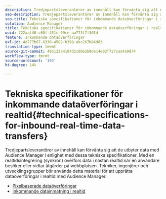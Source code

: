 ```yaml
---
description: Tredjepartsleverantörer av innehåll kan förvänta sig att de utbyter data med Audience Manager i enlighet med dessa tekniska specifikationer. Med en realtidsintegrering (synkron) överförs data i nästan realtid när en användare besöker eller vidtar åtgärder på webbplatsen. Tekniker, ingenjörer och utvecklingsgrupper bör använda detta material för att upprätta dataöverföringar i realtid med Audience Manager.
seo-description: Tredjepartsleverantörer av innehåll kan förvänta sig att de utbyter data med Audience Manager i enlighet med dessa tekniska specifikationer. Med en realtidsintegrering (synkron) överförs data i nästan realtid när en användare besöker eller vidtar åtgärder på webbplatsen. Tekniker, ingenjörer och utvecklingsgrupper bör använda detta material för att upprätta dataöverföringar i realtid med Audience Manager.
seo-title: Tekniska specifikationer för inkommande dataöverföringar i realtid
solution: Audience Manager
title: Tekniska specifikationer för inkommande dataöverföringar i realtid
uuid: 722aaf40-c60f-451c-99ce-aa773f7f301d
feature: Inkommande dataöverföringar
exl-id: 4d777b67-6330-4582-b398-abc267b84d83
translation-type: tm+mt
source-git-commit: 48b122a4184d1c0662b9de14e92f727caa4a9d74
workflow-type: tm+mt
source-wordcount: '193'
ht-degree: 14%

---
```


# Tekniska specifikationer för inkommande dataöverföringar i realtid{#technical-specifications-for-inbound-real-time-data-transfers}

Tredjepartsleverantörer av innehåll kan förvänta sig att de utbyter data med Audience Manager i enlighet med dessa tekniska specifikationer. Med en realtidsintegrering (synkron) överförs data i nästan realtid när en användare besöker eller vidtar åtgärder på webbplatsen. Tekniker, ingenjörer och utvecklingsgrupper bör använda detta material för att upprätta dataöverföringar i realtid med Audience Manager.

<!-- c_rt_realtime_intro.xml -->

* [Pixelbaserade dataöverföringar](/help/using/integration/sending-audience-data/real-time-data-integration/pixel-based-data-transfer.md)
* [Inkommande datainmatning i realtid](/help/using/integration/sending-audience-data/real-time-data-integration/real-time-data-transfer.md)
